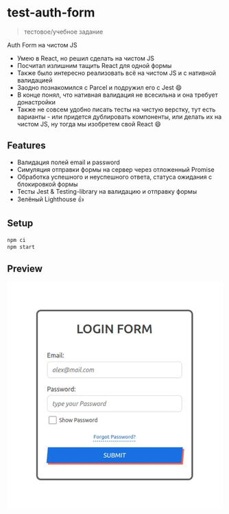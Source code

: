 # test-auth-form

> тестовое/учебное задание

Auth Form на чистом JS

- Умею в React, но решил сделать на чистом JS
- Посчитал излишним тащить React для одной формы
- Также было интересно реализовать всё на чистом JS и с нативной валидацией
- Заодно познакомился с Parcel и подружил его с Jest 😄
- В конце понял, что нативная валидация не всесильна и она требует донастройки
- Также не совсем удобно писать тесты на чистую верстку, тут есть варианты - или придется дублировать компоненты, или делать их на чистом JS, ну тогда мы изобретем свой React 😄

## Features

- Валидация полей email и password
- Симуляция отправки формы на сервер через отложенный Promise
- Обработка успешного и неуспешного ответа, статуса ожидания с блокировкой формы
- Тесты Jest & Testing-library на валидацию и отправку формы
- Зелёный Lighthouse 👍

## Setup

```sh
npm ci
npm start
```

## Preview

![login form](preview.webp)
